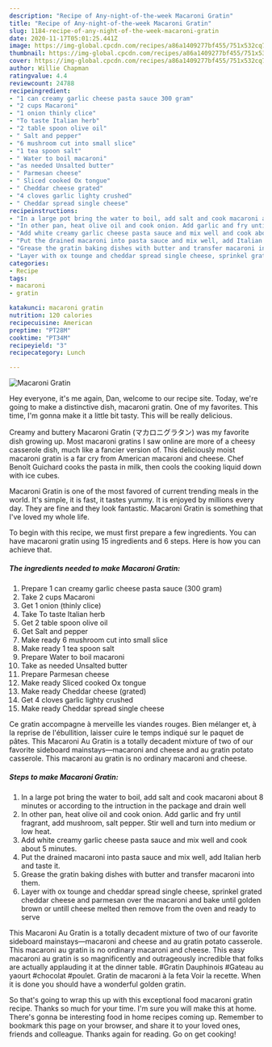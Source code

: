 ```yaml
---
description: "Recipe of Any-night-of-the-week Macaroni Gratin"
title: "Recipe of Any-night-of-the-week Macaroni Gratin"
slug: 1184-recipe-of-any-night-of-the-week-macaroni-gratin
date: 2020-11-17T05:01:25.441Z
image: https://img-global.cpcdn.com/recipes/a86a1409277bf455/751x532cq70/macaroni-gratin-recipe-main-photo.jpg
thumbnail: https://img-global.cpcdn.com/recipes/a86a1409277bf455/751x532cq70/macaroni-gratin-recipe-main-photo.jpg
cover: https://img-global.cpcdn.com/recipes/a86a1409277bf455/751x532cq70/macaroni-gratin-recipe-main-photo.jpg
author: Willie Chapman
ratingvalue: 4.4
reviewcount: 24788
recipeingredient:
- "1 can creamy garlic cheese pasta sauce 300 gram"
- "2 cups Macaroni"
- "1 onion thinly clice"
- "To taste Italian herb"
- "2 table spoon olive oil"
- " Salt and pepper"
- "6 mushroom cut into small slice"
- "1 tea spoon salt"
- " Water to boil macaroni"
- "as needed Unsalted butter"
- " Parmesan cheese"
- " Sliced cooked Ox tongue"
- " Cheddar cheese grated"
- "4 cloves garlic lighty crushed"
- " Cheddar spread single cheese"
recipeinstructions:
- "In a large pot bring the water to boil, add salt and cook macaroni about 8 minutes or according to the intruction in the package and drain well"
- "In other pan, heat olive oil and cook onion. Add garlic and fry until fragrant, add mushroom, salt pepper. Stir well and turn into medium or low heat."
- "Add white creamy garlic cheese pasta sauce and mix well and cook about 5 minutes."
- "Put the drained macaroni into pasta sauce and mix well, add Italian herb and taste it."
- "Grease the gratin baking dishes with butter and transfer macaroni into them."
- "Layer with ox tounge and cheddar spread single cheese, sprinkel grated cheddar cheese and parmesan over the macaroni and bake until golden brown or untill cheese melted then remove from the oven and ready to serve"
categories:
- Recipe
tags:
- macaroni
- gratin

katakunci: macaroni gratin 
nutrition: 120 calories
recipecuisine: American
preptime: "PT28M"
cooktime: "PT34M"
recipeyield: "3"
recipecategory: Lunch

---
```



![Macaroni Gratin](https://img-global.cpcdn.com/recipes/a86a1409277bf455/751x532cq70/macaroni-gratin-recipe-main-photo.jpg)

Hey everyone, it's me again, Dan, welcome to our recipe site. Today, we're going to make a distinctive dish, macaroni gratin. One of my favorites. This time, I'm gonna make it a little bit tasty. This will be really delicious.

Creamy and buttery Macaroni Gratin (マカロニグラタン) was my favorite dish growing up. Most macaroni gratins I saw online are more of a cheesy casserole dish, much like a fancier version of. This deliciously moist macaroni gratin is a far cry from American macaroni and cheese. Chef Benoît Guichard cooks the pasta in milk, then cools the cooking liquid down with ice cubes.

Macaroni Gratin is one of the most favored of current trending meals in the world. It's simple, it is fast, it tastes yummy. It is enjoyed by millions every day. They are fine and they look fantastic. Macaroni Gratin is something that I've loved my whole life.


To begin with this recipe, we must first prepare a few ingredients. You can have macaroni gratin using 15 ingredients and 6 steps. Here is how you can achieve that.

<!--inarticleads1-->

##### The ingredients needed to make Macaroni Gratin:

1. Prepare 1 can creamy garlic cheese pasta sauce (300 gram)
1. Take 2 cups Macaroni
1. Get 1 onion (thinly clice)
1. Take To taste Italian herb
1. Get 2 table spoon olive oil
1. Get  Salt and pepper
1. Make ready 6 mushroom cut into small slice
1. Make ready 1 tea spoon salt
1. Prepare  Water to boil macaroni
1. Take as needed Unsalted butter
1. Prepare  Parmesan cheese
1. Make ready  Sliced cooked Ox tongue
1. Make ready  Cheddar cheese (grated)
1. Get 4 cloves garlic lighty crushed
1. Make ready  Cheddar spread single cheese


Ce gratin accompagne à merveille les viandes rouges. Bien mélanger et, à la reprise de l&#39;ébullition, laisser cuire le temps indiqué sur le paquet de pâtes. This Macaroni Au Gratin is a totally decadent mixture of two of our favorite sideboard mainstays—macaroni and cheese and au gratin potato casserole. This macaroni au gratin is no ordinary macaroni and cheese. 

<!--inarticleads2-->

##### Steps to make Macaroni Gratin:

1. In a large pot bring the water to boil, add salt and cook macaroni about 8 minutes or according to the intruction in the package and drain well
1. In other pan, heat olive oil and cook onion. Add garlic and fry until fragrant, add mushroom, salt pepper. Stir well and turn into medium or low heat.
1. Add white creamy garlic cheese pasta sauce and mix well and cook about 5 minutes.
1. Put the drained macaroni into pasta sauce and mix well, add Italian herb and taste it.
1. Grease the gratin baking dishes with butter and transfer macaroni into them.
1. Layer with ox tounge and cheddar spread single cheese, sprinkel grated cheddar cheese and parmesan over the macaroni and bake until golden brown or untill cheese melted then remove from the oven and ready to serve


This Macaroni Au Gratin is a totally decadent mixture of two of our favorite sideboard mainstays—macaroni and cheese and au gratin potato casserole. This macaroni au gratin is no ordinary macaroni and cheese. This easy macaroni au gratin is so magnificently and outrageously incredible that folks are actually applauding it at the dinner table. #Gratin Dauphinois #Gateau au yaourt #chocolat #poulet. Gratin de macaroni à la feta Voir la recette. When it is done you should have a wonderful golden gratin. 

So that's going to wrap this up with this exceptional food macaroni gratin recipe. Thanks so much for your time. I'm sure you will make this at home. There's gonna be interesting food in home recipes coming up. Remember to bookmark this page on your browser, and share it to your loved ones, friends and colleague. Thanks again for reading. Go on get cooking!
